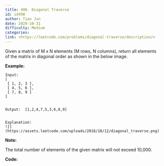 ```yaml
---
title: 498. Diagonal Traverse
id: id498
author: Tian Jun
date: 2020-10-31
difficulty: Medium
categories: 
link: <https://leetcode.com/problems/diagonal-traverse/description/>
---
```


Given a matrix of M x N elements (M rows, N columns), return all elements of
the matrix in diagonal order as shown in the below image.



**Example:**
            
	Input:    [     [ 1, 2, 3 ],     [ 4, 5, 6 ],     [ 7, 8, 9 ]    ]        
	Output:  [1,2,4,7,5,3,6,8,9]        
	Explanation:    ![](https://assets.leetcode.com/uploads/2018/10/12/diagonal_traverse.png)    



**Note:**

The total number of elements of the given matrix will not exceed 10,000.


**Code:**
